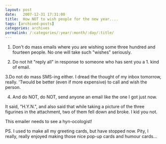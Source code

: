 ```yaml
---
layout: post
date:	2007-12-31 17:31:00
title:  How NOT to wish people for the new year....
tags: [archived-posts]
categories: archives
permalink: /:categories/:year/:month/:day/:title/
---
```

1. Don't do mass emails where you are wishing some three hundred and fourteen people. No one will take such "wishes" seriously.

2. Do not hit "reply all" in response to someone who has sent you a 1. kind of email.

3.Do not do mass SMS-ing either. I dread the thought of my inbox tomorrow, really. 'Twould be better (even if more expensive) to call and wish the person.

4. And do NOT, do NOT, send anyone an email like the one I got just now.



It said, "H.Y.N.", and also said that while taking a picture of the three figurines in the attachment, two of them fell down and broke. I kid you not.


This emailer needs to see a hyn-ocologist!

PS. I used to make all my greeting cards, but have stopped now. Pity, I really, really enjoyed making those nice pop-up cards and humour cards...
